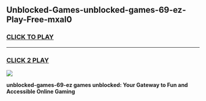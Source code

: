 
## Unblocked-Games-unblocked-games-69-ez-Play-Free-mxal0
<h3>
<a href="https://premium76.site?title=unblocked-games-69-ez&ref=18A1">CLICK TO PLAY</a></h3>
<hr>

<h3>
<a href="https://premium76.site?title=unblocked-games-69-ez&ref=18A1">CLICK 2 PLAY</a>
  
</h3>

<a href="https://premium76.site?title=unblocked-games-69-ez&ref=18A1"><img src="https://clearcache.store/games.png"></a>


**unblocked-games-69-ez games unblocked: Your Gateway to Fun and Accessible Online Gaming**
